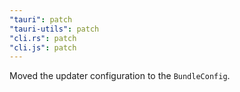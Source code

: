 ```yaml
---
"tauri": patch
"tauri-utils": patch
"cli.rs": patch
"cli.js": patch
---
```


Moved the updater configuration to the `BundleConfig`.
